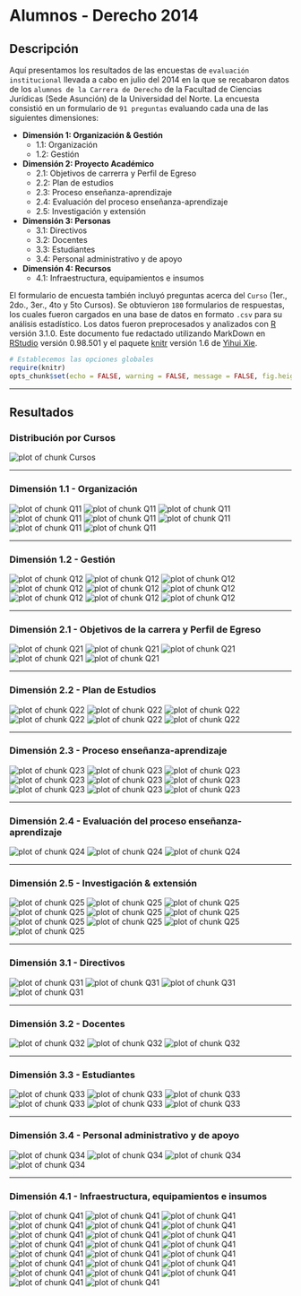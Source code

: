 # Alumnos - Derecho 2014
## Descripción
Aquí presentamos los resultados de las encuestas de `evaluación institucional` llevada a cabo en julio del 2014 en la que se recabaron datos de los `alumnos de la Carrera de Derecho` de la Facultad de Ciencias Jurídicas (Sede Asunción) de la Universidad del Norte. La encuesta consistió en un formulario de `91 preguntas` evaluando cada una de las siguientes dimensiones:

* __Dimensión 1: Organización & Gestión__
    * 1.1: Organización
    * 1.2: Gestión
* __Dimensión 2: Proyecto Académico__
    * 2.1: Objetivos de carrerra y Perfil de Egreso
    * 2.2: Plan de estudios
    * 2.3: Proceso enseñanza-aprendizaje
    * 2.4: Evaluación del proceso enseñanza-aprendizaje
    * 2.5: Investigación y extensión
* __Dimensión 3: Personas__
    * 3.1: Directivos
    * 3.2: Docentes
    * 3.3: Estudiantes
    * 3.4: Personal administrativo y de apoyo
* __Dimensión 4: Recursos__
    * 4.1: Infraestructura, equipamientos e insumos

El formulario de encuesta también incluyó preguntas acerca del `Curso` (1er., 2do., 3er., 4to y 5to Cursos). Se obtuvieron `180` formularios de respuestas, los cuales fueron cargados en una base de datos en formato `.csv` para su análisis estadístico. Los datos fueron preprocesados y analizados con [R](http://www.r-project.org) versión 3.1.0. Este documento fue redactado utilizando MarkDown en [RStudio](http://www.rstudio.com) versión 0.98.501 y el paquete [knitr](http://cran.r-project.org/web/packages/knitr/index.html) versión 1.6 de [Yihui Xie](http://yihui.name/knitr).


```r
# Establecemos las opciones globales
require(knitr)
opts_chunk$set(echo = FALSE, warning = FALSE, message = FALSE, fig.height = 8, fig.width = 13)
```



***

## Resultados
### Distribución por Cursos
![plot of chunk Cursos](figure/Cursos.png) 

***

### Dimensión 1.1 - Organización
![plot of chunk Q11](figure/Q111.png) ![plot of chunk Q11](figure/Q112.png) ![plot of chunk Q11](figure/Q113.png) ![plot of chunk Q11](figure/Q114.png) ![plot of chunk Q11](figure/Q115.png) ![plot of chunk Q11](figure/Q116.png) ![plot of chunk Q11](figure/Q117.png) ![plot of chunk Q11](figure/Q118.png) 

***

### Dimensión 1.2 - Gestión
![plot of chunk Q12](figure/Q121.png) ![plot of chunk Q12](figure/Q122.png) ![plot of chunk Q12](figure/Q123.png) ![plot of chunk Q12](figure/Q124.png) ![plot of chunk Q12](figure/Q125.png) ![plot of chunk Q12](figure/Q126.png) ![plot of chunk Q12](figure/Q127.png) ![plot of chunk Q12](figure/Q128.png) ![plot of chunk Q12](figure/Q129.png) 

***

### Dimensión 2.1 - Objetivos de la carrera y Perfil de Egreso
![plot of chunk Q21](figure/Q211.png) ![plot of chunk Q21](figure/Q212.png) ![plot of chunk Q21](figure/Q213.png) ![plot of chunk Q21](figure/Q214.png) ![plot of chunk Q21](figure/Q215.png) 

***

### Dimensión 2.2 - Plan de Estudios
![plot of chunk Q22](figure/Q221.png) ![plot of chunk Q22](figure/Q222.png) ![plot of chunk Q22](figure/Q223.png) ![plot of chunk Q22](figure/Q224.png) ![plot of chunk Q22](figure/Q225.png) ![plot of chunk Q22](figure/Q226.png) 

***

### Dimensión 2.3 - Proceso enseñanza-aprendizaje
![plot of chunk Q23](figure/Q231.png) ![plot of chunk Q23](figure/Q232.png) ![plot of chunk Q23](figure/Q233.png) ![plot of chunk Q23](figure/Q234.png) ![plot of chunk Q23](figure/Q235.png) ![plot of chunk Q23](figure/Q236.png) ![plot of chunk Q23](figure/Q237.png) ![plot of chunk Q23](figure/Q238.png) ![plot of chunk Q23](figure/Q239.png) 

***

### Dimensión 2.4 - Evaluación del proceso enseñanza-aprendizaje
![plot of chunk Q24](figure/Q241.png) ![plot of chunk Q24](figure/Q242.png) ![plot of chunk Q24](figure/Q243.png) 

***

### Dimensión 2.5 - Investigación & extensión
![plot of chunk Q25](figure/Q251.png) ![plot of chunk Q25](figure/Q252.png) ![plot of chunk Q25](figure/Q253.png) ![plot of chunk Q25](figure/Q254.png) ![plot of chunk Q25](figure/Q255.png) ![plot of chunk Q25](figure/Q256.png) ![plot of chunk Q25](figure/Q257.png) ![plot of chunk Q25](figure/Q258.png) ![plot of chunk Q25](figure/Q259.png) ![plot of chunk Q25](figure/Q2510.png) 

***

### Dimensión 3.1 - Directivos
![plot of chunk Q31](figure/Q311.png) ![plot of chunk Q31](figure/Q312.png) ![plot of chunk Q31](figure/Q313.png) ![plot of chunk Q31](figure/Q314.png) 

***

### Dimensión 3.2 - Docentes
![plot of chunk Q32](figure/Q321.png) ![plot of chunk Q32](figure/Q322.png) ![plot of chunk Q32](figure/Q323.png) 

***

### Dimensión 3.3 - Estudiantes
![plot of chunk Q33](figure/Q331.png) ![plot of chunk Q33](figure/Q332.png) ![plot of chunk Q33](figure/Q333.png) ![plot of chunk Q33](figure/Q334.png) ![plot of chunk Q33](figure/Q335.png) ![plot of chunk Q33](figure/Q336.png) 

***

### Dimensión 3.4 - Personal administrativo y de apoyo
![plot of chunk Q34](figure/Q341.png) ![plot of chunk Q34](figure/Q342.png) ![plot of chunk Q34](figure/Q343.png) ![plot of chunk Q34](figure/Q344.png) 

***

### Dimensión 4.1 - Infraestructura, equipamientos e insumos
![plot of chunk Q41](figure/Q411.png) ![plot of chunk Q41](figure/Q412.png) ![plot of chunk Q41](figure/Q413.png) ![plot of chunk Q41](figure/Q414.png) ![plot of chunk Q41](figure/Q415.png) ![plot of chunk Q41](figure/Q416.png) ![plot of chunk Q41](figure/Q417.png) ![plot of chunk Q41](figure/Q418.png) ![plot of chunk Q41](figure/Q419.png) ![plot of chunk Q41](figure/Q4110.png) ![plot of chunk Q41](figure/Q4111.png) ![plot of chunk Q41](figure/Q4112.png) ![plot of chunk Q41](figure/Q4113.png) ![plot of chunk Q41](figure/Q4114.png) ![plot of chunk Q41](figure/Q4115.png) ![plot of chunk Q41](figure/Q4116.png) ![plot of chunk Q41](figure/Q4117.png) ![plot of chunk Q41](figure/Q4118.png) ![plot of chunk Q41](figure/Q4119.png) ![plot of chunk Q41](figure/Q4120.png) ![plot of chunk Q41](figure/Q4121.png) ![plot of chunk Q41](figure/Q4122.png) ![plot of chunk Q41](figure/Q4123.png) 
